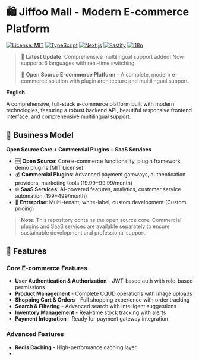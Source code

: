 # 🛍️ Jiffoo Mall - Modern E-commerce Platform

[![License: MIT](https://img.shields.io/badge/License-MIT-yellow.svg)](https://opensource.org/licenses/MIT)
[![TypeScript](https://img.shields.io/badge/TypeScript-5.3-blue.svg)](https://www.typescriptlang.org/)
[![Next.js](https://img.shields.io/badge/Next.js-15-black.svg)](https://nextjs.org/)
[![Fastify](https://img.shields.io/badge/Fastify-4.29-green.svg)](https://www.fastify.io/)
[![i18n](https://img.shields.io/badge/i18n-6_languages-green.svg)](https://github.com/thefreelight/Jiffoo)

> 🎉 **Latest Update**: Comprehensive multilingual support added! Now supports 6 languages with real-time switching.
>
> 🌟 **Open Source E-commerce Platform** - A complete, modern e-commerce solution with plugin architecture and multilingual support.

**English**

A comprehensive, full-stack e-commerce platform built with modern technologies, featuring a robust backend API, beautiful responsive frontend interface, and comprehensive multilingual support.

## 💼 Business Model

**Open Source Core + Commercial Plugins + SaaS Services**

- 🆓 **Open Source**: Core e-commerce functionality, plugin framework, demo plugins (MIT License)
- 💰 **Commercial Plugins**: Advanced payment gateways, authentication providers, marketing tools ($19.99-$99.99/month)
- 🌐 **SaaS Services**: AI-powered features, analytics, customer service automation ($199-$499/month)
- 🏢 **Enterprise**: Multi-tenant, white-label, custom development (Custom pricing)

> **Note**: This repository contains the open source core. Commercial plugins and SaaS services are available separately to ensure sustainable development and professional support.

## 🌟 Features

### Core E-commerce Features
- **User Authentication & Authorization** - JWT-based auth with role-based permissions
- **Product Management** - Complete CQUD operations with image uploads
- **Shopping Cart & Orders** - Full shopping experience with order tracking
- **Search & Filtering** - Advanced search with intelligent suggestions
- **Inventory Management** - Real-time stock tracking with alerts
- **Payment Integration** - Ready for payment gateway integration

### Advanced Features
- **Redis Caching** - High-performance caching layer
- 
